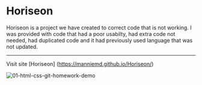 # Horiseon

Horiseon is a project we have created to correct code that is not working. I was provided with code that had a poor usabilty, had extra code not needed, had duplicated code and it had previously used language that was not updated. 
 _____________________________________________________________________
Visit site [Horiseon] (https://manniemd.github.io/Horiseon/)

![01-html-css-git-homework-demo](https://user-images.githubusercontent.com/76885757/108573825-7e213d80-72ca-11eb-8bde-183fcc3f7e93.png)

